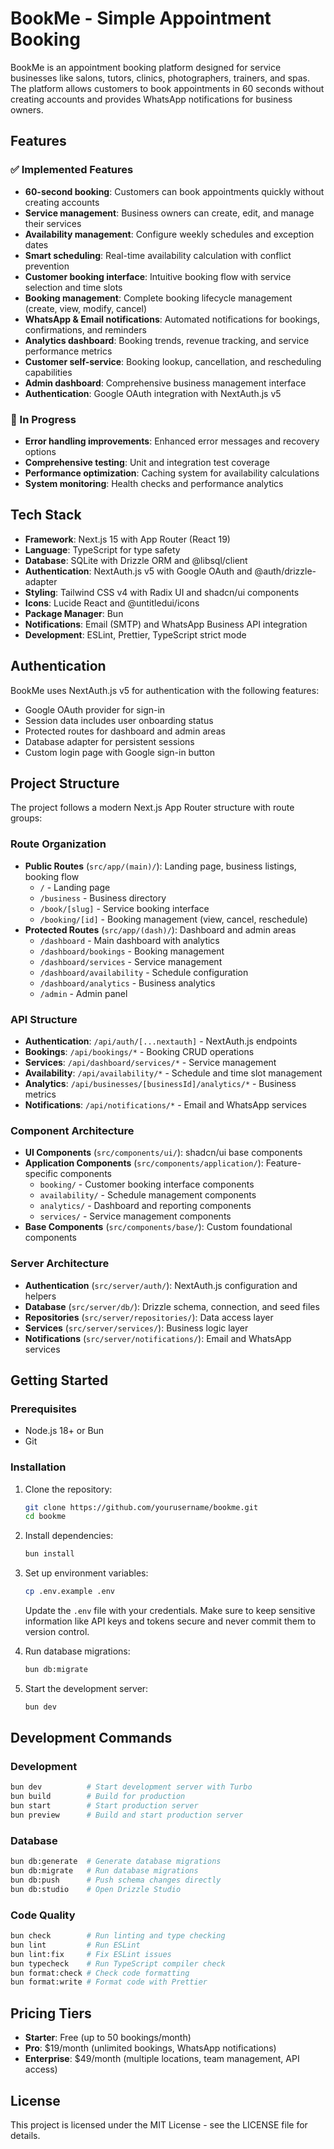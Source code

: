 # BookMe - Simple Appointment Booking

BookMe is an appointment booking platform designed for service businesses like salons, tutors, clinics, photographers, trainers, and spas. The platform allows customers to book appointments in 60 seconds without creating accounts and provides WhatsApp notifications for business owners.

## Features

### ✅ Implemented Features

- **60-second booking**: Customers can book appointments quickly without creating accounts
- **Service management**: Business owners can create, edit, and manage their services
- **Availability management**: Configure weekly schedules and exception dates
- **Smart scheduling**: Real-time availability calculation with conflict prevention
- **Customer booking interface**: Intuitive booking flow with service selection and time slots
- **Booking management**: Complete booking lifecycle management (create, view, modify, cancel)
- **WhatsApp & Email notifications**: Automated notifications for bookings, confirmations, and reminders
- **Analytics dashboard**: Booking trends, revenue tracking, and service performance metrics
- **Customer self-service**: Booking lookup, cancellation, and rescheduling capabilities
- **Admin dashboard**: Comprehensive business management interface
- **Authentication**: Google OAuth integration with NextAuth.js v5

### 🚧 In Progress

- **Error handling improvements**: Enhanced error messages and recovery options
- **Comprehensive testing**: Unit and integration test coverage
- **Performance optimization**: Caching system for availability calculations
- **System monitoring**: Health checks and performance analytics

## Tech Stack

- **Framework**: Next.js 15 with App Router (React 19)
- **Language**: TypeScript for type safety
- **Database**: SQLite with Drizzle ORM and @libsql/client
- **Authentication**: NextAuth.js v5 with Google OAuth and @auth/drizzle-adapter
- **Styling**: Tailwind CSS v4 with Radix UI and shadcn/ui components
- **Icons**: Lucide React and @untitledui/icons
- **Package Manager**: Bun
- **Notifications**: Email (SMTP) and WhatsApp Business API integration
- **Development**: ESLint, Prettier, TypeScript strict mode

## Authentication

BookMe uses NextAuth.js v5 for authentication with the following features:

- Google OAuth provider for sign-in
- Session data includes user onboarding status
- Protected routes for dashboard and admin areas
- Database adapter for persistent sessions
- Custom login page with Google sign-in button

## Project Structure

The project follows a modern Next.js App Router structure with route groups:

### Route Organization

- **Public Routes** (`src/app/(main)/`): Landing page, business listings, booking flow
  - `/` - Landing page
  - `/business` - Business directory
  - `/book/[slug]` - Service booking interface
  - `/booking/[id]` - Booking management (view, cancel, reschedule)
- **Protected Routes** (`src/app/(dash)/`): Dashboard and admin areas
  - `/dashboard` - Main dashboard with analytics
  - `/dashboard/bookings` - Booking management
  - `/dashboard/services` - Service management
  - `/dashboard/availability` - Schedule configuration
  - `/dashboard/analytics` - Business analytics
  - `/admin` - Admin panel

### API Structure

- **Authentication**: `/api/auth/[...nextauth]` - NextAuth.js endpoints
- **Bookings**: `/api/bookings/*` - Booking CRUD operations
- **Services**: `/api/dashboard/services/*` - Service management
- **Availability**: `/api/availability/*` - Schedule and time slot management
- **Analytics**: `/api/businesses/[businessId]/analytics/*` - Business metrics
- **Notifications**: `/api/notifications/*` - Email and WhatsApp services

### Component Architecture

- **UI Components** (`src/components/ui/`): shadcn/ui base components
- **Application Components** (`src/components/application/`): Feature-specific components
  - `booking/` - Customer booking interface components
  - `availability/` - Schedule management components
  - `analytics/` - Dashboard and reporting components
  - `services/` - Service management components
- **Base Components** (`src/components/base/`): Custom foundational components

### Server Architecture

- **Authentication** (`src/server/auth/`): NextAuth.js configuration and helpers
- **Database** (`src/server/db/`): Drizzle schema, connection, and seed files
- **Repositories** (`src/server/repositories/`): Data access layer
- **Services** (`src/server/services/`): Business logic layer
- **Notifications** (`src/server/notifications/`): Email and WhatsApp services

## Getting Started

### Prerequisites

- Node.js 18+ or Bun
- Git

### Installation

1. Clone the repository:

   ```bash
   git clone https://github.com/yourusername/bookme.git
   cd bookme
   ```

2. Install dependencies:

   ```bash
   bun install
   ```

3. Set up environment variables:

   ```bash
   cp .env.example .env
   ```

   Update the `.env` file with your credentials. Make sure to keep sensitive information like API keys and tokens secure and never commit them to version control.

4. Run database migrations:

   ```bash
   bun db:migrate
   ```

5. Start the development server:
   ```bash
   bun dev
   ```

## Development Commands

### Development

```bash
bun dev          # Start development server with Turbo
bun build        # Build for production
bun start        # Start production server
bun preview      # Build and start production server
```

### Database

```bash
bun db:generate  # Generate database migrations
bun db:migrate   # Run database migrations
bun db:push      # Push schema changes directly
bun db:studio    # Open Drizzle Studio
```

### Code Quality

```bash
bun check        # Run linting and type checking
bun lint         # Run ESLint
bun lint:fix     # Fix ESLint issues
bun typecheck    # Run TypeScript compiler check
bun format:check # Check code formatting
bun format:write # Format code with Prettier
```

## Pricing Tiers

- **Starter**: Free (up to 50 bookings/month)
- **Pro**: $19/month (unlimited bookings, WhatsApp notifications)
- **Enterprise**: $49/month (multiple locations, team management, API access)

## License

This project is licensed under the MIT License - see the LICENSE file for details.

